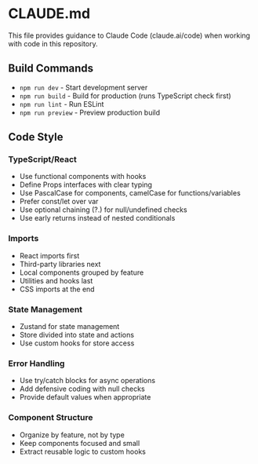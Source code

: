 # CLAUDE.md

This file provides guidance to Claude Code (claude.ai/code) when working with code in this repository.

## Build Commands
- `npm run dev` - Start development server
- `npm run build` - Build for production (runs TypeScript check first)
- `npm run lint` - Run ESLint
- `npm run preview` - Preview production build

## Code Style

### TypeScript/React
- Use functional components with hooks
- Define Props interfaces with clear typing
- Use PascalCase for components, camelCase for functions/variables
- Prefer const/let over var
- Use optional chaining (?.) for null/undefined checks
- Use early returns instead of nested conditionals

### Imports
- React imports first
- Third-party libraries next
- Local components grouped by feature
- Utilities and hooks last
- CSS imports at the end

### State Management
- Zustand for state management
- Store divided into state and actions
- Use custom hooks for store access

### Error Handling
- Use try/catch blocks for async operations
- Add defensive coding with null checks
- Provide default values when appropriate

### Component Structure
- Organize by feature, not by type
- Keep components focused and small
- Extract reusable logic to custom hooks